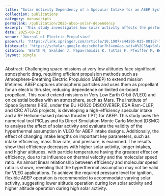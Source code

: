 ```yaml
---
title: "Solar Activity Dependency of a Specular Intake for an ABEP System"
collection: publications
category: manuscripts
permalink: /publication/2025-abep-solar-dependency
excerpt: 'This study investigates how solar activity affects the performance of a specular intake for ABEP in VLEO, using DSMC simulations to assess efficiency, pressure, and the validity of the hyperthermal assumption.'
date: 2025-08-21
venue: 'Journal of Electric Propulsion'
paperurl: 'https://link.springer.com/article/10.1007/s44205-025-00157-7'
bibtexurl: 'https://scholar.google.de/scholar?hl=en&as_sdt=0%2C5&q=Solar+activity+dependency+of+a+specular+intake+for+an+ABEP+system&btnG='
citation: 'Barth N, Skalden J, Papavramidis K, Tuttas F, Pfeiffer M, Beyer J, Tietz R, Fasoulas S, Herdrich G. Solar activity dependency of a specular intake for an ABEP System. Journal of Electric Propulsion. 2025 Aug 12;4(1):57.'
layout: single
---
```


Abstract: 
 Challenging space missions at very low altitudes face significant atmospheric drag, requiring efficient propulsion methods such as Atmosphere-Breathing Electric Propulsion (ABEP) to extend mission lifetimes. ABEP captures atmospheric particles and uses them as propellant for an electric thruster, reducing dependence on limited on-board propellant. This could extend missions in Very Low Earth Orbit (VLEO) and on celestial bodies with an atmosphere, such as Mars. The Institute of Space Systems (IRS), under the EU H2020 DISCOVERER, ESA Ram-CLEP, and CRC ATLAS projects, is developing a high-efficiency specular intake and a RF Helicon-based plasma thruster (IPT) for ABEP. This study uses the numerical tool PICLas and its Direct Simulation Monte Carlo Method (DSMC) to analyse the effect of solar activity and evaluate the validity of the hyperthermal assumption in VLEO for ABEP intake designs. Additionally, the effect of changing intake lengths on important key parameters, such as intake efficiency, mass flow rate, and pressure, is examined. The results show that efficiency decreases with higher solar activity, longer intakes, and higher altitudes, with particle temperature having the greatest effect on efficiency, due to its influence on thermal velocity and the molecular speed ratio. An almost linear relationship between efficiency and molecular speed ratio is shown, revealing that the hyperthermal assumption may not be valid for VLEO applications. To achieve the required pressure level for ignition, flexible ABEP operation is recommended to accommodate varying solar activity, suggesting lower altitude operation during low solar activity and higher altitude operation during high solar activity.
 